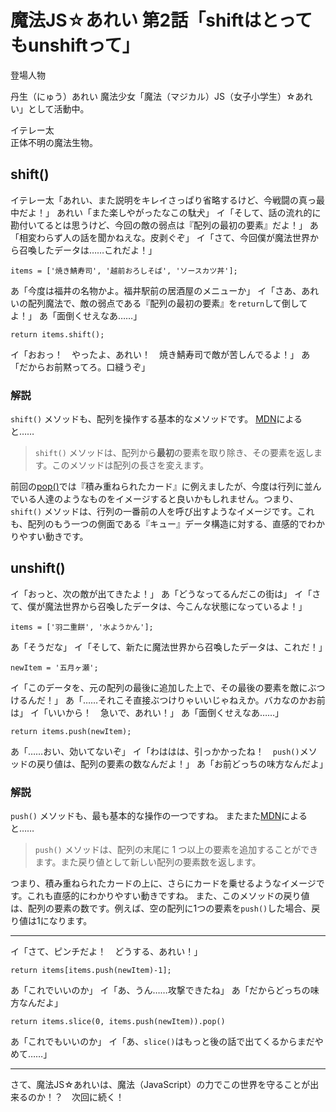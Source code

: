 # 魔法JS☆あれい 第2話「shiftはとってもunshiftって」

登場人物

丹生（にゅう）あれい
魔法少女「魔法（マジカル）JS（女子小学生）☆あれい」として活動中。

イテレー太  
正体不明の魔法生物。

## shift()

イテレー太「あれい、また説明をキレイさっぱり省略するけど、今戦闘の真っ最中だよ！」
あれい「また楽しやがったなこの駄犬」
イ「そして、話の流れ的に勘付いてるとは思うけど、今回の敵の弱点は『配列の最初の要素』だよ！」
あ「相変わらず人の話を聞かねえな。皮剥ぐぞ」
イ「さて、今回僕が魔法世界から召喚したデータは……これだよ！」

```
items = ['焼き鯖寿司', '越前おろしそば', 'ソースカツ丼'];
```

あ「今度は福井の名物かよ。福井駅前の居酒屋のメニューか」
イ「さあ、あれいの配列魔法で、敵の弱点である『配列の最初の要素』を`return`して倒してよ！」
あ「面倒くせえなあ……」

```
return items.shift();
```

イ「おおっ！　やったよ、あれい！　焼き鯖寿司で敵が苦しんでるよ！」
あ「だからお前黙ってろ。口縫うぞ」

### 解説

`shift()` メソッドも、配列を操作する基本的なメソッドです。
[MDN](https://developer.mozilla.org/ja/docs/Web/JavaScript/Reference/Global_Objects/Array/shift)によると……

> `shift()` メソッドは、配列から**最初**の要素を取り除き、その要素を返します。このメソッドは配列の長さを変えます。

前回の[pop()](https://qiita.com/8amjp/items/e44e707ccc8c95b4a40d)では『積み重ねられたカード』に例えましたが、今度は行列に並んでいる人達のようなものをイメージすると良いかもしれません。つまり、`shift()` メソッドは、行列の一番前の人を呼び出すようなイメージです。これも、配列のもう一つの側面である『キュー』データ構造に対する、直感的でわかりやすい動きです。

## unshift()

イ「おっと、次の敵が出てきたよ！」
あ「どうなってるんだこの街は」
イ「さて、僕が魔法世界から召喚したデータは、今こんな状態になっているよ！」

```
items = ['羽二重餅', '水ようかん'];
```

あ「そうだな」
イ「そして、新たに魔法世界から召喚したデータは、これだ！」

```
newItem = '五月ヶ瀬';
```

イ「このデータを、元の配列の最後に追加した上で、その最後の要素を敵にぶつけるんだ！」
あ「……それこそ直接ぶつけりゃいいじゃねえか。バカなのかお前は」
イ「いいから！　急いで、あれい！」
あ「面倒くせえなあ……」

```
return items.push(newItem);
```

あ「……おい、効いてないぞ」
イ「わははは、引っかかったね！　`push()`メソッドの戻り値は、配列の要素の数なんだよ！」
あ「お前どっちの味方なんだよ」

### 解説

`push()` メソッドも、最も基本的な操作の一つですね。
またまた[MDN](https://developer.mozilla.org/ja/docs/Web/JavaScript/Reference/Global_Objects/Array/push)によると……

> `push()` メソッドは、配列の末尾に 1 つ以上の要素を追加することができます。また戻り値として新しい配列の要素数を返します。

つまり、積み重ねられたカードの上に、さらにカードを乗せるようなイメージです。これも直感的にわかりやすい動きですね。
また、このメソッドの戻り値は、配列の要素の数です。例えば、空の配列に1つの要素を`push()`した場合、戻り値は1になります。

----
イ「さて、ピンチだよ！　どうする、あれい！」

```
return items[items.push(newItem)-1];
```

あ「これでいいのか」
イ「あ、うん……攻撃できたね」
あ「だからどっちの味方なんだよ」

```
return items.slice(0, items.push(newItem)).pop()
```

あ「これでもいいのか」
イ「あ、`slice()`はもっと後の話で出てくるからまだやめて……」

----
さて、魔法JS☆あれいは、魔法（JavaScript）の力でこの世界を守ることが出来るのか！？　次回に続く！
<!--stackedit_data:
eyJoaXN0b3J5IjpbMTQ2Mzc1Mjc1NCwtMjU0Mjg3NTU4XX0=
-->